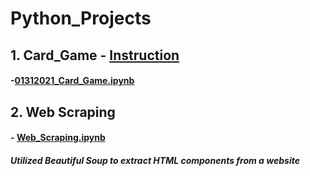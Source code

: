 # Python_Projects

## 1. Card_Game - [Instruction](https://en.wikipedia.org/wiki/War_(card_game))
#### -[01312021_Card_Game.ipynb](https://github.com/jspear01/Python_Projects/blob/main/01312021_Card_Game.ipynb)
## 2. Web Scraping
#### - [Web_Scraping.ipynb](https://github.com/jspear01/Python_Projects/blob/main/Web_Scraping.ipynb)
##### Utilized Beautiful Soup to extract HTML components from a website 
